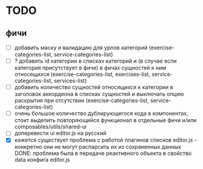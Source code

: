 # TODO

## фичи

- [ ] добавить маску и валидацию для урлов категорий (exercise-categories-list, service-categories-list)
- [ ] ? добавить id категории в списках категорий и (в случае если категория присутствует в фиче) в фичах сущностей к ним относящихся (exercise-categories-list, exercises-list, service-categories-list, services-list)
- [ ] добавить количество сущностей относящихся к категории в заголовок аккордеона в списках сущностей и выключать опцию раскрытия при отсутствии (exercise-categories-list, service-categories-list)
- [ ] очень большое количество дублирующегося кода в компонентах, стоит выделить повторяющийся функционал в отдельные фичи и/или composables/utils/shared-ui
- [ ] доперевести ui editor.js на русский
- [x] кажется существует проблема с работой плагинов списков editor.js - конкретно они не могут распарсить их из сохраненных данных
      DONE: проблема была в передаче реактивного объекта в свойство data конфига editor.js
